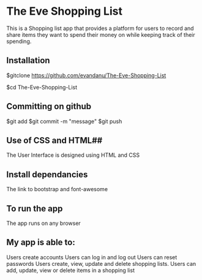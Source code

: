 
# The Eve Shopping List #
This is a Shopping list app that provides a platform for users to record and share items they want to spend their money on while keeping track of their spending.

## Installation ##

$gitclone https://github.com/evandanu/The-Eve-Shopping-List

$cd The-Eve-Shopping-List

## Committing on github ##

$git add <filename>
$git commit -m "message"
$git push

## Use of CSS and HTML##

The User Interface is designed using HTML and CSS

## Install dependancies ##
The link to bootstrap and font-awesome

## To run the app ##
The app runs on any browser


## My app is able to: ###
Users create accounts
Users can log in and log out
Users can reset passwords
Users create, view, update and delete shopping lists. 
Users can add, update, view or delete items in a shopping list
